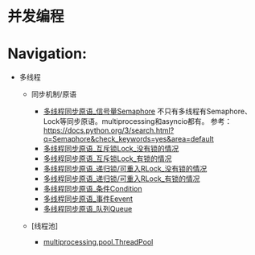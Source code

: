 # 并发编程

# Navigation:
- 多线程
  - 同步机制/原语
    - [多线程同步原语_信号量Semaphore](./multithreading/synchronization_primitives/semaphore.py)
    不只有多线程有Semaphore、Lock等同步原语。multiprocessing和asyncio都有。
    参考：https://docs.python.org/3/search.html?q=Semaphore&check_keywords=yes&area=default
    - [多线程同步原语_互斥锁Lock_没有锁的情况](./multithreading/synchronization_primitives/no_lock.py)
    - [多线程同步原语_互斥锁Lock_有锁的情况](./multithreading/synchronization_primitives/lock.py)
    - [多线程同步原语_递归锁/可重入RLock_没有锁的情况](./multithreading/synchronization_primitives/no_rlock.py)
    - [多线程同步原语_递归锁/可重入RLock_有锁的情况](./multithreading/synchronization_primitives/rlock.py)
    - [多线程同步原语_条件Condition](./multithreading/synchronization_primitives/condition.py)
    - [多线程同步原语_事件Eevent](./multithreading/synchronization_primitives/event.py)
    - [多线程同步原语_队列Queue](./multithreading/synchronization_primitives/queue.py)
    
   - [线程池]
     - [multiprocessing.pool.ThreadPool](./multithreading/thread_pool/v1.py)